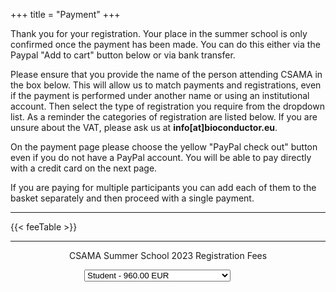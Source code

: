 +++
title = "Payment"
+++

Thank you for your registration.  Your place in the summer school is only confirmed once the payment has been made.  You can do this either via the Paypal "Add to cart" button below or via bank transfer.

Please ensure that you provide the name of the person attending CSAMA in the box below.  This will allow us to match payments and registrations, even if the payment is performed under another name or using an institutional account.  Then select the type of registration you require from the dropdown list.  As a reminder the categories of registration are listed below.  If you are unsure about the VAT, please ask us at **info[at]bioconductor.eu**.

On the payment page please choose the yellow "PayPal check out" button even if you do not have a PayPal account.  You will be able to pay directly with a credit card on the next page.

If you are paying for multiple participants you can add each of them to the basket separately and then proceed with a single payment.

---

{{< feeTable >}}
<!--
<form target="paypal" action="https://www.paypal.com/cgi-bin/webscr" method="post">
<input type="hidden" name="cmd" value="_s-xclick">
<input type="hidden" name="hosted_button_id" value="32AA6XBGPYYTS">
<input type="hidden" name="shopping_url" value="https://csama2023.bioconductor.eu/payment/"> 
<table>
<tr><td><input type="hidden" name="on0" value="Registration fees">Registration fees</td></tr><tr><td>
  <select class="form-control" name="os0">
	<option value="STU No VAT">STU No VAT €850,00 EUR</option>
	<option value="STU Plus VAT 22%">STU Plus VAT 22% €1.037,00 EUR</option>
	<option value="ACA no VAT">ACA no VAT €1.150,00 EUR</option>
	<option value="ACA plus VAT 22%">ACA plus VAT 22% €1.403,00 EUR</option>
	<option value="COM no VAT">COM no VAT €2.000,00 EUR</option>
	<option value="COM plus VAT 22%">COM plus VAT 22% €2.440,00 EUR</option>
</select> </td></tr>
<tr>
  <td>
    <input type="hidden" name="on1" value="Participant Name and Last Name">Participant Name and Last Name
  </td>
</tr>
<tr>
  <td>
    <input class="form-control" type="text" name="os1" maxlength="200" required="">
  </td>
</tr>
<tr>
  <td>
    <input type="hidden" name="on2" value="Contact email">Contact email
  </td>
</tr>
<tr>
  <td>
    <input class="form-control" type="text" name="os2" maxlength="200" required="">
  </td>
</tr>
</table>
<input type="hidden" name="currency_code" value="EUR">
<input type="image" src="https://www.paypalobjects.com/en_US/i/btn/btn_cart_SM.gif" border="0" name="submit" alt="PayPal - The safer, easier way to pay online!">
<img alt="" border="0" src="https://www.paypalobjects.com/en_US/i/scr/pixel.gif" width="1" height="1">
</form> -->

---

<div id="smart-button-container">
      <div style="text-align: center;">
        <div style="margin-bottom: 1.25rem;">
          <p>CSAMA Summer School 2023 Registration Fees</p>
          <select id="item-options"><option value="Student" price="960.00">Student - 960.00 EUR</option><option value="Academia/non-profit" price="1300.00">Academia/non-profit - 1300.00 EUR</option><option value="Industry" price="2250.00">Industry - 2250.00 EUR</option></select>
          <select style="visibility: hidden" id="quantitySelect"><option value="1">1</option><option value="2">2</option><option value="3">3</option><option value="4">4</option><option value="5">5</option></select>
        </div>
      <div id="paypal-button-container"></div>
      </div>
    </div>
    <script src="https://www.paypal.com/sdk/js?client-id=sb&enable-funding=venmo&currency=EUR" data-sdk-integration-source="button-factory"></script>
    <script>
      function initPayPalButton() {
        var shipping = 0;
        var itemOptions = document.querySelector("#smart-button-container #item-options");
    var quantity = parseInt(5);
    var quantitySelect = document.querySelector("#smart-button-container #quantitySelect");
    if (!isNaN(quantity)) {
      quantitySelect.style.visibility = "visible";
    }
    var orderDescription = 'CSAMA Summer School 2023 Registration Fees';
    if(orderDescription === '') {
      orderDescription = 'Item';
    }
    paypal.Buttons({
      style: {
        shape: 'rect',
        color: 'gold',
        layout: 'vertical',
        label: 'checkout',
      },
      createOrder: function(data, actions) {
        var selectedItemDescription = itemOptions.options[itemOptions.selectedIndex].value;
        var selectedItemPrice = parseFloat(itemOptions.options[itemOptions.selectedIndex].getAttribute("price"));
        var tax = (0 === 0 || false) ? 0 : (selectedItemPrice * (parseFloat(0)/100));
        if(quantitySelect.options.length > 0) {
          quantity = parseInt(quantitySelect.options[quantitySelect.selectedIndex].value);
        } else {
          quantity = 1;
        }
        tax *= quantity;
        tax = Math.round(tax * 100) / 100;
        var priceTotal = quantity * selectedItemPrice + parseFloat(shipping) + tax;
        priceTotal = Math.round(priceTotal * 100) / 100;
        var itemTotalValue = Math.round((selectedItemPrice * quantity) * 100) / 100;
        return actions.order.create({
          purchase_units: [{
            description: orderDescription,
            amount: {
              currency_code: 'EUR',
              value: priceTotal,
              breakdown: {
                item_total: {
                  currency_code: 'EUR',
                  value: itemTotalValue,
                },
                shipping: {
                  currency_code: 'EUR',
                  value: shipping,
                },
                tax_total: {
                  currency_code: 'EUR',
                  value: tax,
                }
              }
            },
            items: [{
              name: selectedItemDescription,
              unit_amount: {
                currency_code: 'EUR',
                value: selectedItemPrice,
              },
              quantity: quantity
            }]
          }]
        });
      },
      onApprove: function(data, actions) {
        return actions.order.capture().then(function(orderData) {
          // Full available details
          console.log('Capture result', orderData, JSON.stringify(orderData, null, 2));
          // Show a success message within this page, e.g.
          const element = document.getElementById('paypal-button-container');
          element.innerHTML = '';
          element.innerHTML = '<h3>Thank you for your payment!</h3>';
          // Or go to another URL:  actions.redirect('thank_you.html');
        });
      },
      onError: function(err) {
        console.log(err);
      },
    }).render('#paypal-button-container');
  }
  initPayPalButton();
    </script>

